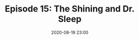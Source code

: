 ---
layout: post
title: "Episode 15: The Shining and Dr. Sleep"
date: 2020-08-19 23:00
file: https://archive.org/download/spook-box-15-dr-sleep-the-shining/SpookBox%2015%20Dr%20Sleep%20The%20Shining.mp3
summary: "Quick exerpt of episode"
description: "Longer information"
duration: "how long in minutes and seconds" 
length: "in seconds"
explicit: "yes" 
keywords: "horror, movie, podcast"
block: "no" 
voices: "Heather, Conor, Daf"
---